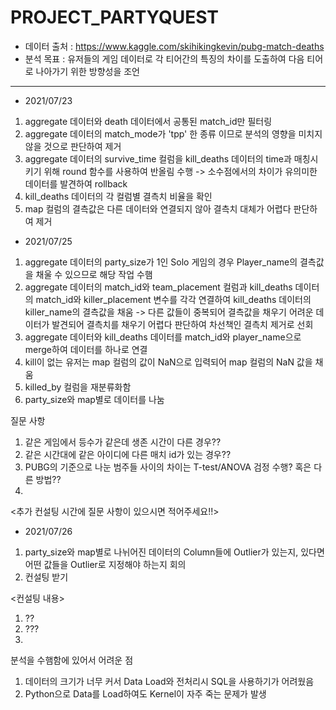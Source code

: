 # PROJECT_PARTYQUEST
- 데이터 출처 : https://www.kaggle.com/skihikingkevin/pubg-match-deaths
- 분석 목표 : 유저들의 게임 데이터로 각 티어간의 특징의 차이를 도출하여 다음 티어로 나아가기 위한 방향성을 조언
---
- 2021/07/23
1. aggregate 데이터와 death 데이터에서 공통된 match_id만 필터링
2. aggregate 데이터의 match_mode가 'tpp' 한 종류 이므로 분석의 영향을 미치지 않을 것으로 판단하여 제거
3. aggregate 데이터의 survive_time 컬럼을 kill_deaths 데이터의 time과 매칭시키기 위해 round 함수를 사용하여 반올림 수행 -> 소수점에서의 차이가 유의미한 데이터를 발견하여 rollback
4. kill_deaths 데이터의 각 컬럼별 결측치 비율을 확인 
5. map 컬럼의 결측값은 다른 데이터와 연결되지 않아 결측치 대체가 어렵다 판단하여 제거

- 2021/07/25
1. aggregate 데이터의 party_size가 1인 Solo 게임의 경우 Player_name의 결측값을 채울 수 있으므로 해당 작업 수햄
2. aggregate 데이터의 match_id와 team_placement 컬럼과 kill_deaths 데이터의 match_id와 killer_placement 변수를 각각 연결하여 kill_deaths 데이터의 killer_name의 결측값을 채움
-> 다른 값들이 중복되어 결측값을 채우기 어려운 데이터가 발견되어 결측치를 채우기 어렵다 판단하여 차선책인 결측치 제거로 선회
3. aggregate 데이터와 kill_deaths 데이터를 match_id와 player_name으로 merge하여 데이터를 하나로 연결
4. kill이 없는 유저는 map 컬럼의 값이 NaN으로 입력되어 map 컬럼의 NaN 값을 채움
5. killed_by 컬럼을 재분류화함
6. party_size와 map별로 데이터를 나눔

질문 사항 
1. 같은 게임에서 등수가 같은데 생존 시간이 다른 경우??
2. 같은 시간대에 같은 아이디에 다른 매치 id가 있는 경우??   
3. PUBG의 기준으로 나눈 범주들 사이의 차이는 T-test/ANOVA 검정 수행? 혹은 다른 방법??   
4. 
<추가 컨설팅 시간에 질문 사항이 있으시면 적어주세요!!>

- 2021/07/26
1. party_size와 map별로 나뉘어진 데이터의 Column들에 Outlier가 있는지, 있다면 어떤 값들을 Outlier로 지정해야 하는지 회의
2. 컨설팅 받기   

<컨설팅 내용>
1. ??
2. ???
3. 

분석을 수햄함에 있어서 어려운 점
1. 데이터의 크기가 너무 커서 Data Load와 전처리시 SQL을 사용하기가 어려웠음
2. Python으로 Data를 Load하여도 Kernel이 자주 죽는 문제가 발생
